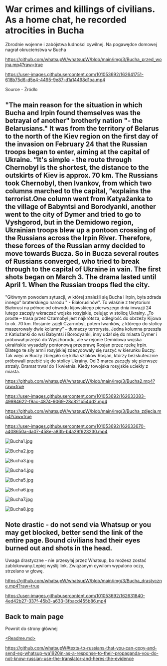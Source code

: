 # War crimes and killings of civilians. As a home chat, he recorded atrocities in Bucha
Zbrodnie wojenne i zabójstwa ludności cywilnej. Na pogawędce domowej nagrał okrucieństwa w Bucha

https://github.com/whatsupW/whatsupW/blob/main/img/3/Bucha_przed_wojna.mp4?raw=true

https://user-images.githubusercontent.com/101053692/162641751-618b75d6-d5e4-4495-9e87-d1a14498d1ba.mp4

Source - Źródło
[<BBC Bucha>](<https://www.bbc.com/ukrainian/features-60980624/>)
[<BBC Bucha>](<https://www.bbc.com/ukrainian/features-60747432/>)
  
## "The main reason for the situation in which Bucha and Irpin found themselves was the betrayal of another" brotherly nation "- the Belarusians." It was from the territory of Belarus to the north of the Kiev region on the first day of the invasion on February 24 that the Russian troops began to enter, aiming at the capital of Ukraine. “It's simple - the route through Chernobyl is the shortest, the distance to the outskirts of Kiev is approx. 70 km. The Russians took Chernobyl, then Ivankov, from which two columns marched to the capital, ”explains the terrorist.One column went from Katyažanka to the village of Babyntsi and Borodyanki, another went to the city of Dymer and tried to go to Vyshgorod, but in the Demidowo region, Ukrainian troops blew up a pontoon crossing of the Russians across the Irpin River. Therefore, these forces of the Russian army decided to move towards Bucza. So in Bucza several routes of Russians converged, who tried to break through to the capital of Ukraine in vain. The first shots began on March 3. The drama lasted until April 1. When the Russian troops fled the city.
  
 "Głównym powodem sytuacji, w której znaleźli się Bucha i Irpin, była zdrada innego" braterskiego narodu " - Białorusinów". To właśnie z terytorium Białorusi na północ od obwodu kijowskiego pierwszego dnia inwazji 24 lutego zaczęły wkraczać wojska rosyjskie, celując w stolicę Ukrainy. „To proste – trasa przez Czarnobyl jest najkrótsza, odległość do obrzeży Kijowa to ok. 70 km. Rosjanie zajęli Czarnobyl, potem Iwanków, z którego do stolicy maszerowały dwie kolumny” – tłumaczy terrorysta.
Jedna kolumna przeszła z Katiużanki do wsi Babyntsi i Borodyanki, inny udał się do miasta Dymer i próbował przejść do Wyszhorodu, ale w rejonie Demidowa wojska ukraińskie wysadziły pontonową przeprawę Rosjan przez rzekę Irpin. Dlatego te siły armii rosyjskiej zdecydowały się ruszyć w kierunku Buczy. Tak więc w Buczy zbiegało się kilka szlaków Rosjan, którzy bezskutecznie próbowali przebić się do stolicy Ukrainy.
  Od 3 marca zaczęły się pierwsze strzały. Dramat trwał do 1 kwietnia. Kiedy towojska rosyjskie uciekły z miasta.

https://github.com/whatsupW/whatsupW/blob/main/img/3/Bucha2.mp4?raw=true

https://user-images.githubusercontent.com/101053692/162633383-49984622-f9ac-4874-9069-28c821b54dd2.mp4


https://github.com/whatsupW/whatsupW/blob/main/img/3/Bucha_zdjecia.mp4?raw=true

https://user-images.githubusercontent.com/101053692/162633670-a408650a-da07-458e-a83b-b4a29f923230.mp4

![Bucha1.jpg](https://github.com/whatsupW/whatsupW/blob/main/img/3/Bucha1.jpg?raw=true)

![Bucha2.jpg](https://github.com/whatsupW/whatsupW/blob/main/img/3/Bucha2.jpg?raw=true)
  
  ![Bucha3.jpg](https://github.com/whatsupW/whatsupW/blob/main/img/3/Bucha3.jpg?raw=true)
  
  ![Bucha4.jpg](https://github.com/whatsupW/whatsupW/blob/main/img/3/Bucha4.jpg?raw=true)
  
  ![Bucha5.jpg](https://github.com/whatsupW/whatsupW/blob/main/img/3/Bucha5.jpg?raw=true)
  
  ![Bucha6.jpg](https://github.com/whatsupW/whatsupW/blob/main/img/3/Bucha6.jpg?raw=true)
  
  ![Bucha7.jpg](https://github.com/whatsupW/whatsupW/blob/main/img/3/Bucha7.jpg?raw=true)
  
  ![Bucha8.jpg](https://github.com/whatsupW/whatsupW/blob/main/img/3/Bucha8.jpg?raw=true)
  
  
  
  
  

## Note drastic - do not send via Whatsup or you may get blocked, better send the link of the entire page. Bound civilians had their eyes burned out and shots in the head.
Uwaga drastyczne - nie przesyłaj przez Whatsup, bo możesz zostać zablokowany.Lepiej wyślij link.  Związanym cywilom wypalono oczy, strzelano w głowę.

https://github.com/whatsupW/whatsupW/blob/main/img/3/Bucha_drastyczne.mp4?raw=true

https://user-images.githubusercontent.com/101053692/162631840-4ed42b27-337f-45b3-a633-3fbacd455b86.mp4
  
## Back to main page
Powrót do strony głównej

[<Readme.md>](<https://github.com/whatsupW/whatsupW/blob/main/README.md#texts-to-russians-that-you-can-copy-and-send-eg-whatsup-wa1920in-as-a-response-to-their-propaganda-you-do-not-know-russian-use-the-translator-and-heres-the-evidence>)

https://github.com/whatsupW#texts-to-russians-that-you-can-copy-and-send-eg-whatsup-wa1920in-as-a-response-to-their-propaganda-you-do-not-know-russian-use-the-translator-and-heres-the-evidence
